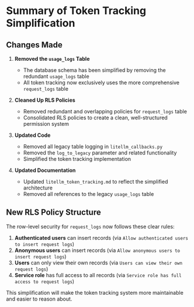 # Summary of Token Tracking Simplification

## Changes Made

1. **Removed the `usage_logs` Table**
   - The database schema has been simplified by removing the redundant `usage_logs` table
   - All token tracking now exclusively uses the more comprehensive `request_logs` table

2. **Cleaned Up RLS Policies**
   - Removed redundant and overlapping policies for `request_logs` table
   - Consolidated RLS policies to create a clean, well-structured permission system

3. **Updated Code**
   - Removed all legacy table logging in `litellm_callbacks.py`
   - Removed the `log_to_legacy` parameter and related functionality
   - Simplified the token tracking implementation

4. **Updated Documentation**
   - Updated `litellm_token_tracking.md` to reflect the simplified architecture
   - Removed all references to the legacy `usage_logs` table

## New RLS Policy Structure

The row-level security for `request_logs` now follows these clear rules:

1. **Authenticated users** can insert records (via `Allow authenticated users to insert request logs`)
2. **Anonymous users** can insert records (via `Allow anonymous users to insert request logs`)
3. **Users** can only view their own records (via `Users can view their own request logs`)
4. **Service role** has full access to all records (via `Service role has full access to request logs`)

This simplification will make the token tracking system more maintainable and easier to reason about.
